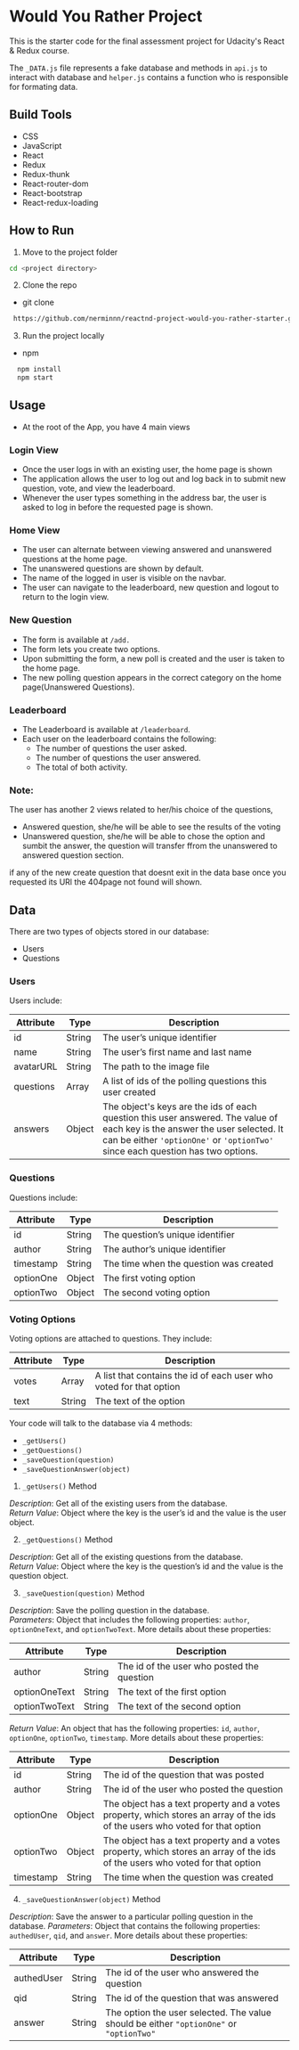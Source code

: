 # Would You Rather Project

This is the starter code for the final assessment project for Udacity's React & Redux course.

The `_DATA.js` file represents a fake database and methods in `api.js` to interact with database and `helper.js` contains a function who is responsible for formating data.

## Build Tools

* CSS
* JavaScript
* React
* Redux
* Redux-thunk
* React-router-dom
* React-bootstrap
* React-redux-loading

## How to Run

1. Move to the project folder
```bash
cd <project directory>
```
2. Clone the repo

* git clone
```bash
 https://github.com/nerminnn/reactnd-project-would-you-rather-starter.git
```

3. Run the project locally
* npm
```bash
  npm install 
  npm start 
```
## Usage
- At the root of the App, you have 4 main views
### Login View
* Once the user logs in with an existing user, the home page is shown
* The application allows the user to log out and log back in to submit new question, vote, and view the leaderboard.
* Whenever the user types something in the address bar, the user is asked to log in before the requested page is shown.
### Home View
* The user can alternate between viewing answered and unanswered questions at the home page.
* The unanswered questions are shown by default.
* The name of the logged in user is visible on the navbar.
* The user can navigate to the leaderboard, new question and logout to return to the login view.
### New Question
* The form is available at `/add.`
* The form lets you create two options.
* Upon submitting the form, a new poll is created and the user is taken to the home page.
* The new polling question appears in the correct category on the home page(Unanswered Questions).
### Leaderboard 
* The Leaderboard is available at `/leaderboard`.
* Each user on the leaderboard contains the following:
    * The number of questions the user asked.
    * The number of questions the user answered.
    * The total of both activity.

### Note:
The user has another 2 views related to her/his choice of the questions, 

* Answered question, she/he will be able to see the results of the voting
* Unanswered question, she/he will be able to chose the option and sumbit the answer, the question will transfer ffrom the unanswered to answered question section.

if any of the new create question that doesnt exit in the data base once you requested its URl the 404page not found will shown. 


## Data
There are two types of objects stored in our database:

* Users
* Questions

### Users

Users include:

| Attribute    | Type             | Description           |
|-----------------|------------------|-------------------         |
| id                 | String           | The user’s unique identifier |
| name          | String           | The user’s first name  and last name     |
| avatarURL  | String           | The path to the image file |
| questions | Array | A list of ids of the polling questions this user created|
| answers      | Object         |  The object's keys are the ids of each question this user answered. The value of each key is the answer the user selected. It can be either `'optionOne'` or `'optionTwo'` since each question has two options.

### Questions

Questions include:

| Attribute | Type | Description |
|-----------------|------------------|-------------------|
| id                  | String | The question’s unique identifier |
| author        | String | The author’s unique identifier |
| timestamp | String | The time when the question was created|
| optionOne | Object | The first voting option|
| optionTwo | Object | The second voting option|

### Voting Options

Voting options are attached to questions. They include:

| Attribute | Type | Description |
|-----------------|------------------|-------------------|
| votes             | Array | A list that contains the id of each user who voted for that option|
| text                | String | The text of the option |

Your code will talk to the database via 4 methods:

* `_getUsers()`
* `_getQuestions()`
* `_saveQuestion(question)`
* `_saveQuestionAnswer(object)`

1) `_getUsers()` Method

*Description*: Get all of the existing users from the database.  
*Return Value*: Object where the key is the user’s id and the value is the user object.

2) `_getQuestions()` Method

*Description*: Get all of the existing questions from the database.  
*Return Value*: Object where the key is the question’s id and the value is the question object.

3) `_saveQuestion(question)` Method

*Description*: Save the polling question in the database.  
*Parameters*:  Object that includes the following properties: `author`, `optionOneText`, and `optionTwoText`. More details about these properties:

| Attribute | Type | Description |
|-----------------|------------------|-------------------|
| author | String | The id of the user who posted the question|
| optionOneText| String | The text of the first option |
| optionTwoText | String | The text of the second option |

*Return Value*:  An object that has the following properties: `id`, `author`, `optionOne`, `optionTwo`, `timestamp`. More details about these properties:

| Attribute | Type | Description |
|-----------------|------------------|-------------------|
| id | String | The id of the question that was posted|
| author | String | The id of the user who posted the question|
| optionOne | Object | The object has a text property and a votes property, which stores an array of the ids of the users who voted for that option|
| optionTwo | Object | The object has a text property and a votes property, which stores an array of the ids of the users who voted for that option|
|timestamp|String | The time when the question was created|

4) `_saveQuestionAnswer(object)` Method

*Description*: Save the answer to a particular polling question in the database.
*Parameters*: Object that contains the following properties: `authedUser`, `qid`, and `answer`. More details about these properties:

| Attribute | Type | Description |
|-----------------|------------------|-------------------|
| authedUser | String | The id of the user who answered the question|
| qid | String | The id of the question that was answered|
| answer | String | The option the user selected. The value should be either `"optionOne"` or `"optionTwo"`|


